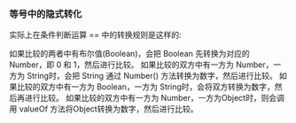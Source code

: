 ### 等号中的隐式转化
实际上在条件判断运算 == 中的转换规则是这样的:

如果比较的两者中有布尔值(Boolean)，会把 Boolean 先转换为对应的 Number，即 0 和 1，然后进行比较。
如果比较的双方中有一方为 Number，一方为 String时，会把 String 通过 Number() 方法转换为数字，然后进行比较。
如果比较的双方中有一方为 Boolean，一方为 String时，会将双方转换为数字，然后再进行比较。
如果比较的双方中有一方为 Number，一方为Object时，则会调用 valueOf 方法将Object转换为数字，然后进行比较。